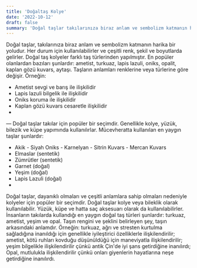 ```yaml
---
title: 'Doğaltaş Kolye'
date: '2022-10-12'
draft: false
summary: 'Doğal taşlar takılarınıza biraz anlam ve sembolizm katmanın harika bir yoludur.'
---
```


Doğal taşlar, takılarınıza biraz anlam ve sembolizm katmanın harika bir yoludur. Her durum için kullanılabilirler ve çeşitli renk, şekil ve boyutlarda gelirler.
Doğal taş kolyeler farklı taş türlerinden yapılmıştır. En popüler olanlardan bazıları şunlardır: ametist, turkuaz, lapis lazuli, oniks, opalit, kaplan gözü kuvars, aytaşı.
Taşların anlamları renklerine veya türlerine göre değişir. Örneğin:
- Ametist sevgi ve barış ile ilişkilidir
- Lapis lazuli bilgelik ile ilişkilidir
- Oniks koruma ile ilişkilidir
- Kaplan gözü kuvars cesaretle ilişkilidir
- 
—
Doğal taşlar takılar için popüler bir seçimdir. Genellikle kolye, yüzük, bilezik ve küpe yapımında kullanılırlar.
Mücevheratta kullanılan en yaygın taşlar şunlardır:
- Akik - Siyah Oniks - Karnelyan - Sitrin Kuvars - Mercan Kuvars
- Elmaslar (sentetik)
- Zümrütler (sentetik)
- Garnet (doğal)
- Yeşim (doğal)
- Lapis Lazuli (doğal)
- 
Doğal taşlar, dayanıklı olmaları ve çeşitli anlamlara sahip olmaları nedeniyle kolyeler için popüler bir seçimdir.
Doğal taşlar kolye veya bileklik olarak kullanılabilir. Yüzük, küpe ve hatta saç aksesuarı olarak da kullanılabilirler. İnsanların takılarda kullandığı en yaygın doğal taş türleri şunlardır: turkuaz, ametist, yeşim ve opal.
Taşın rengini ve şeklini belirleyen şey, taşın arkasındaki anlamdır. Örneğin: turkuaz, ağrı ve stresten kurtulma sağladığına inanıldığı için genellikle iyileştirici özelliklerle ilişkilendirilir; ametist, kötü ruhları kovduğu düşünüldüğü için maneviyatla ilişkilendirilir; yeşim bilgelikle ilişkilendirilir çünkü antik Çin'de iyi şans getirdiğine inanılırdı; Opal, mutlulukla ilişkilendirilir çünkü onları giyenlerin hayatlarına neşe getirdiğine inanılırdı.
